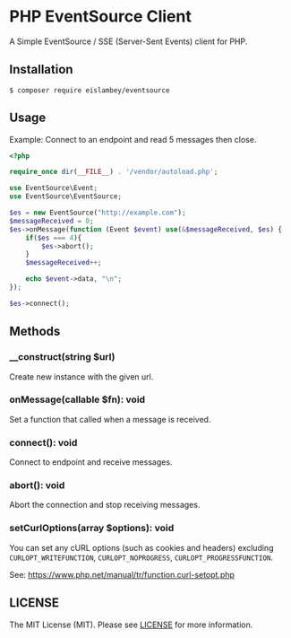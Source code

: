 # PHP EventSource Client
A Simple EventSource / SSE (Server-Sent Events) client for PHP.

## Installation
```
$ composer require eislambey/eventsource
```

## Usage
Example: Connect to an endpoint and read 5 messages then close.
```php
<?php

require_once dir(__FILE__) . '/vendor/autoload.php';

use EventSource\Event;
use EventSource\EventSource;

$es = new EventSource("http://example.com");
$messageReceived = 0;
$es->onMessage(function (Event $event) use(&$messageReceived, $es) {
    if($es === 4){
        $es->abort();
    }
    $messageReceived++;

    echo $event->data, "\n";
});

$es->connect();

```

## Methods
### __construct(string $url)
Create new instance with the given url.

### onMessage(callable $fn): void
Set a function that called when a message is received.

### connect(): void
Connect to endpoint and receive messages.

### abort(): void
Abort the connection and stop receiving messages.

### setCurlOptions(array $options): void
You can set any cURL options (such as cookies and headers) excluding `CURLOPT_WRITEFUNCTION`, `CURLOPT_NOPROGRESS`, `CURLOPT_PROGRESSFUNCTION`.

See: https://www.php.net/manual/tr/function.curl-setopt.php

## LICENSE 
The MIT License (MIT). Please see [LICENSE](./LICENSE) for more information.
